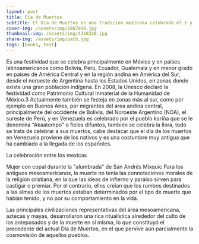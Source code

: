 ```yaml
---
layout: post
title: Día de Muertos
subtitle: El Día de Muertos es una tradición mexicana celebrada el 1 y 2 de noviembre en la que se honra a los muertos.
cover-img: /assets/img/2867098.jpg
thumbnail-img: /assets/img/4318328.jpg
share-img: /assets/img/path.jpg
tags: [books, test]
---
```

Es una festividad que se celebra principalmente en México y en países latinoamericanos como Bolivia, Perú, Ecuador, Guatemala y en menor grado en países de América Central y en la región andina en América del Sur, desde el noroeste de Argentina hasta los Estados Unidos, en zonas donde existe una gran población indígena.
En 2008, la Unesco declaró la festividad como Patrimonio Cultural Inmaterial de la Humanidad de México.3​ Actualmente también se festeja en zonas más al sur, como por ejemplo en Buenos Aires, por migrantes del área andina central, principalmente del occidente de Bolivia, del Noroeste Argentino (NOA), el sureste de Perú, y en Venezuela es celebrado por el pueblo kariña que se le denomina "Akaatompo" o fieles difuntos, también se celebra la llora, todo se trata de celebrar a sus muertos, cabe destacar que el día de los muertos en Venezuela proviene de los nativos y es una costumbre muy antigua que ha cambiado a la llegada de los españoles.

La celebración entre los mexicas

Mujer con copal durante la "alumbrada" de San Andrés Míxquic
Para los antiguos mesoamericanos, la muerte no tenía las connotaciones morales de la religión cristiana, en la que las ideas de infierno y paraíso sirven para castigar o premiar. Por el contrario, ellos creían que los rumbos destinados a las almas de los muertos estaban determinados por el tipo de muerte que habían tenido, y no por su comportamiento en la vida.

Las principales civilizaciones representativas del área mesoamericana, aztecas y mayas, desarrollaron una rica ritualística alrededor del culto de los antepasados y de la muerte en sí misma, lo que constituyó el precedente del actual Día de Muertos, en el que pervive aún parcialmente la cosmovisión de aquellos pueblos.

